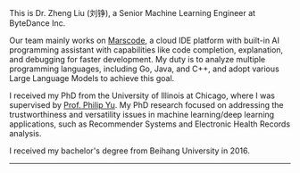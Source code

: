


This is Dr. Zheng Liu (刘铮), a Senior Machine Learning Engineer at ByteDance Inc. 

Our team mainly works on [Marscode](https://www.marscode.com/), a cloud IDE platform with built-in AI programming assistant with capabilities like code completion, explanation, and debugging for faster development. My duty is to analyze multiple programming languages, including Go, Java, and C++, and adopt various Large Language Models to achieve this goal.


I received my PhD from the University of Illinois at Chicago, where I was supervised by [Prof. Philip Yu](https://cs.uic.edu/profiles/philip-yu/). My PhD research focused on addressing the trustworthiness and versatility issues in machine learning/deep learning applications, such as Recommender Systems and Electronic Health Records analysis.

I received my bachelor's degree from Beihang University in 2016.

------

